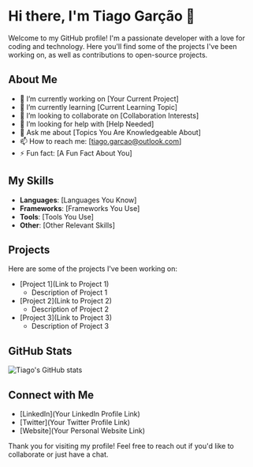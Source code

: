 # Hi there, I'm Tiago Garção 👋

Welcome to my GitHub profile! I'm a passionate developer with a love for coding and technology. Here you'll find some of the projects I've been working on, as well as contributions to open-source projects.

## About Me

- 🔭 I’m currently working on [Your Current Project]
- 🌱 I’m currently learning [Current Learning Topic]
- 👯 I’m looking to collaborate on [Collaboration Interests]
- 🤔 I’m looking for help with [Help Needed]
- 💬 Ask me about [Topics You Are Knowledgeable About]
- 📫 How to reach me: [tiago.garcao@outlook.com]
- ⚡ Fun fact: [A Fun Fact About You]

## My Skills

- **Languages**: [Languages You Know]
- **Frameworks**: [Frameworks You Use]
- **Tools**: [Tools You Use]
- **Other**: [Other Relevant Skills]

## Projects

Here are some of the projects I've been working on:

- [Project 1](Link to Project 1)
  - Description of Project 1
- [Project 2](Link to Project 2)
  - Description of Project 2
- [Project 3](Link to Project 3)
  - Description of Project 3

## GitHub Stats

![Tiago's GitHub stats](https://github-readme-stats.vercel.app/api?username=TiagoGarcao&show_icons=true&theme=radical)

## Connect with Me

- [LinkedIn](Your LinkedIn Profile Link)
- [Twitter](Your Twitter Profile Link)
- [Website](Your Personal Website Link)

Thank you for visiting my profile! Feel free to reach out if you'd like to collaborate or just have a chat.
